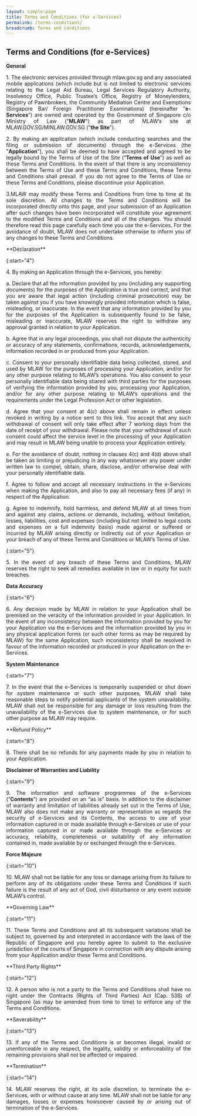 ```yaml
---
layout: simple-page
title: Terms and Conditions (for e-Services)
permalink: /terms-conditions/
breadcrumb: Terms and Conditions
---
```


Terms and Conditions (for e-Services)
---

**General**

<p style="text-align: justify">
 1. The electronic services provided through mlaw.gov.sg and any associated mobile applications (which include but is not limited to electronic services relating to the Legal Aid Bureau, Legal Services Regulatory Authority, Insolvency Office, Public Trustee’s Office, Registry of Moneylenders, Registry of Pawnbrokers, the Community Mediation Centre and Exemptions (Singapore Bar/ Foreign Practitioner Examinations) (hereinafter "<b>e-Services</b>") are owned and operated by the Government of Singapore c/o Ministry of Law ("<b>MLAW</b>") as part of MLAW’s site at MLAW.GOV.SG/MINLAW.GOV.SG ("<b>the Site</b>").
</p>
<p style="text-align: justify">
 2. By making an application (which include conducting searches and the filing or submission of documents)  through the e-Services (the "<b>Application</b>"), you shall be deemed to have accepted and agreed to be legally bound by the Terms of Use of the Site (“<b>Terms of Use</b>”) as well as these Terms and Conditions. In the event of that there is any inconsistency between the Terms of Use and these Terms and Conditions, these Terms and Conditions shall prevail. If you do not agree to the Terms of Use or these Terms and Conditions, please discontinue your Application.
</p>
<p style="text-align: justify">
 3.MLAW may modify these Terms and Conditions from time to time at its sole discretion. All changes to the Terms and Conditions will be incorporated directly onto this page, and your submission of an Application after such changes have been incorporated will constitute your agreement to the modified Terms and Conditions and all of the changes. You should therefore read this page carefully each time you use the e-Services. For the avoidance of doubt, MLAW does not undertake otherwise to inform you of any changes to these Terms and Conditions.
</p>
**Declaration**

{:start="4"}
<p style="text-align: justify"> 4. By making an Application through the e-Services, you hereby:</p>

<p style="text-align: justify">a. Declare that all the information provided by you (including any supporting documents) for the purposes of the Application is true and correct, and that you are aware that legal action (including criminal prosecution) may be taken against you if you have knowingly provided information which is false, misleading, or inaccurate. In the event that any information provided by you for the purposes of the Application is subsequently found to be false, misleading or inaccurate, MLAW reserves the right to withdraw any approval granted in relation to your Application.</p>

<p style="text-align: justify">b. Agree that in any legal proceedings, you shall not dispute the authenticity or accuracy of any statements, confirmations, records, acknowledgements, information recorded in or produced from your Application.</p>

<p style="text-align: justify">c. Consent to your personally identifiable data being collected, stored, and used by MLAW for the purposes of processing your Application, and/or for any other purpose relating to MLAW’s operations. You also consent to your personally identifiable data being shared with third parties for the purposes of verifying the information provided by you, processing your Application, and/or for any other purpose relating to MLAW’s operations and the requirements under the Legal Profession Act or other legislation.</p> 

<p style="text-align: justify">d. Agree that your consent at 4(c) above shall remain in effect unless revoked in writing by a notice sent to  this link. You accept that any such withdrawal of consent will only take effect after 7 working days from the date of receipt of your withdrawal. Please note that your withdrawal of such consent could affect the service level in the processing of your Application and may result in MLAW being unable to process your Application entirely.</p>

<p style="text-align: justify">e. For the avoidance of doubt, nothing in clauses 4(c) and 4(d) above shall be taken as limiting or prejudicing in any way whatsoever any power under written law to compel, obtain, share, disclose, and/or otherwise deal with your personally identifiable data.</p>

<p style="text-align: justify">f. Agree to follow and accept all necessary instructions in the e-Services when making the Application, and also to pay all necessary fees (if any) in respect of the Application.</p>

<p style="text-align: justify">g. Agree to indemnify, hold harmless, and defend MLAW at all times from and against any claims, actions or demands, including, without limitation, losses, liabilities, cost and expenses (including but not limited to legal costs and expenses on a full indemnity basis) made against or suffered or incurred by MLAW arising directly or indirectly out of your Application or your breach of any of these Terms and Conditions or MLAW’s Terms of Use.</p>

{:start="5"}
<p style="text-align: justify">
 5. In the event of any breach of these Terms and Conditions, MLAW reserves the right to seek all remedies available in law or in equity for such breaches.</p>

**Data Accuracy**

{:start="6"}
<p style="text-align: justify">
 6. Any decision made by MLAW in relation to your Application shall be premised on the veracity of the information provided in your Application. In the event of any inconsistency between the information provided by you for your Application via the e-Services and the information provided by you in any physical application forms (or such other forms as may be required by MLAW) for the same Application, such inconsistency shall be resolved in favour of the information recorded or produced in your Application on the e-Services.
 </p>

**System Maintenance**

{:start="7"}
<p style="text-align: justify">
 7. In the event that the e-Services is temporarily suspended or shut down for system maintenance or such other purposes, MLAW shall take reasonable steps to notify potential applicants of the system unavailability. MLAW shall not be responsible for any damage or loss resulting from the unavailability of the e-Services due to system maintenance, or for such other purpose as MLAW may require.
</p>
**Refund Policy**

{:start="8"}
<p style="text-align: justify"> 8. There shall be no refunds for any payments made by you in relation to your Application.</p>

**Disclaimer of Warranties and Liability**

{:start="9"}
<p style="text-align: justify">
 9. The information and software programmes of the e-Services (“<b>Contents</b>”) are provided on an “as is” basis. In addition to the disclaimer of warranty and limitation of liabilities already set out in the Terms of Use, MLAW also does not make any warranty or representation as regards the security of e-Services and its Contents, the access to use of your information captured in or made available through e-Services or use of your information captured in or made available through the e-Services or accuracy, reliability, completeness or suitability of any information contained in, made available by or exchanged through the e-Services.
 </p>

**Force Majeure**

{:start="10"}
<p style="text-align: justify">
10. MLAW shall not be liable for any loss or damage arising from its failure to perform any of its obligations under these Terms and Conditions if such failure is the result of any act of God, civil disturbance or any event outside MLAW’s control.
</p>
**Governing Law**

{:start="11"}
<p style="text-align: justify">
11. These Terms and Conditions and all its subsequent variations shall be subject to, governed by and interpreted in accordance with the laws of the Republic of Singapore and you hereby agree to submit to the exclusive jurisdiction of the courts of Singapore in connection with any dispute arising from your Application and/or these Terms and Conditions.
</p>
**Third Party Rights**

{:start="12"}
<p style="text-align: justify">
12. A person who is not a party to the Terms and Conditions shall have no right under the Contracts (Rights of Third Parties) Act (Cap. 53B) of Singapore (as may be amended from time to time) to enforce any of the Terms and Conditions.
</p>
**Severability**

{:start="13"}
<p style="text-align: justify">
13. If any of the Terms and Conditions is or becomes illegal, invalid or unenforceable in any respect, the legality, validity or enforceability of the remaining provisions shall not be affected or impaired.
</p>
**Termination**

{:start="14"}
<p style="text-align: justify">
14. MLAW reserves the right, at its sole discretion, to terminate the e-Services, with or without cause at any time. MLAW shall not be liable for any damages, losses or expenses howsoever caused by or arising out of termination of the e-Services.
</p>
